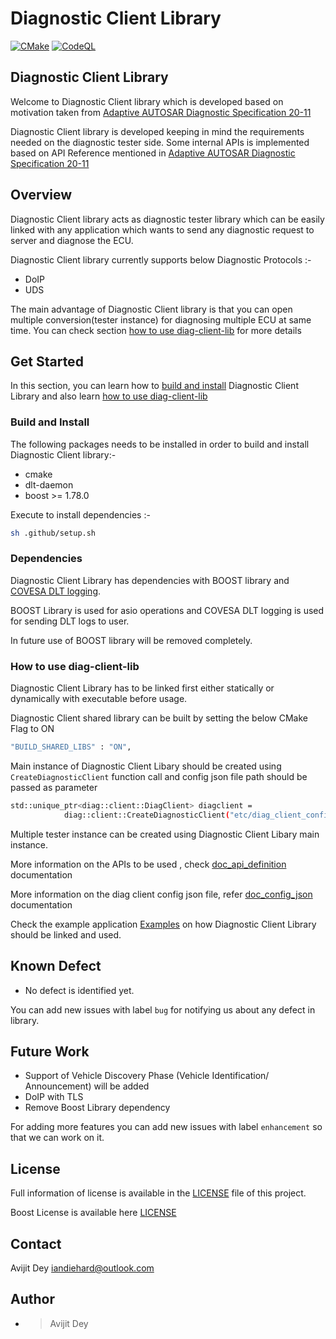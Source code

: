 # Diagnostic Client Library

[![CMake](https://github.com/Mandarein/diag-client-lib/actions/workflows/cmake.yml/badge.svg)](https://github.com/Mandarein/diag-client-lib/actions/workflows/cmake.yml)
[![CodeQL](https://github.com/Mandarein/diag-client-lib/actions/workflows/codeql.yml/badge.svg)](https://github.com/Mandarein/diag-client-lib/actions/workflows/codeql.yml)
## Diagnostic Client Library

Welcome to Diagnostic Client library which is developed based on motivation taken from
[Adaptive AUTOSAR Diagnostic Specification 20-11](https://www.autosar.org/fileadmin/user_upload/standards/adaptive/20-11/AUTOSAR_SWS_Diagnostics.pdf)

Diagnostic Client library is developed keeping in mind the requirements needed on the diagnostic tester side.
Some internal APIs is implemented based on API Reference mentioned in 
[Adaptive AUTOSAR Diagnostic Specification 20-11](https://www.autosar.org/fileadmin/user_upload/standards/adaptive/20-11/AUTOSAR_SWS_Diagnostics.pdf)

## Overview

Diagnostic Client library acts as diagnostic tester library which can be easily linked with any application which wants 
to send any diagnostic request to server and diagnose the ECU.

Diagnostic Client library currently supports below Diagnostic Protocols :-

- DoIP 
- UDS

The main advantage of Diagnostic Client library is that you can open multiple conversion(tester instance) for diagnosing multiple ECU at same time. 
You can check section [how to use diag-client-lib](#how-to-use-diag-client-lib) for more details

## Get Started

In this section, you can learn how to [build and install](#build-and-install)
Diagnostic Client Library and also learn [how to use diag-client-lib](#how-to-use-diag-client-lib)

### Build and Install

The following packages needs to be installed in order to build and install 
Diagnostic Client library:-

- cmake
- dlt-daemon
- boost >= 1.78.0

Execute to install dependencies :-
```bash 
sh .github/setup.sh 
```

### Dependencies

Diagnostic Client Library has dependencies with BOOST library and [COVESA DLT logging](https://github.com/COVESA/dlt-daemon).

BOOST Library is used for asio operations and COVESA DLT logging is used for sending DLT logs
to user.

In future use of BOOST library will be removed completely.

### How to use diag-client-lib

Diagnostic Client Library has to be linked first either statically or dynamically with executable before usage.

Diagnostic Client shared library can be built by setting the below CMake Flag to ON
```bash
"BUILD_SHARED_LIBS" : "ON",
```

Main instance of Diagnostic Client Libary should be created using `CreateDiagnosticClient` function call and config json file path should be passed as parameter 
```bash
std::unique_ptr<diag::client::DiagClient> diagclient =
            diag::client::CreateDiagnosticClient("etc/diag_client_config.json");
```

Multiple tester instance can be created using Diagnostic Client Libary main instance.

More information on the APIs to be used , check [doc_api_definition](doc/API_definitions.md) documentation

More information on the diag client config json file, refer [doc_config_json](doc/Config_Json_file_definitions.md) documentation

Check the example application [Examples](examples/) on how Diagnostic Client Library should be linked and used.


## Known Defect
* No defect is identified yet.

You can add new issues with label `bug` for notifying us about any defect in library.

## Future Work
* Support of Vehicle Discovery Phase (Vehicle Identification/ Announcement) will be added
* DoIP with TLS
* Remove Boost Library dependency

For adding more features you can add new issues with label `enhancement` so that we can work on it.

## License

Full information of license is available in the [LICENSE](LICENSE) file of this project.

Boost License is available here [LICENSE](lib/libOsAbstraction/libBoost/LICENSE)

## Contact

Avijit Dey <iandiehard@outlook.com>

## Author

- > Avijit Dey